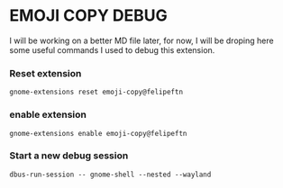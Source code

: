 # EMOJI COPY DEBUG

I will be working on a better MD file later, for now, I will be droping here
some useful commands I used to debug this extension.

### Reset extension

`gnome-extensions reset emoji-copy@felipeftn`

### enable extension

`gnome-extensions enable emoji-copy@felipeftn`

### Start a new debug session

`dbus-run-session -- gnome-shell --nested --wayland`
